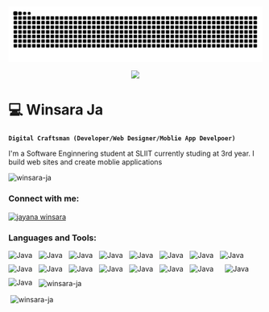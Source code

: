 <div align="center">
    
![header](https://github.com/s-shemmee/s-shemmee/blob/output/github-contribution-grid-snake-dark.svg)

</div>

<p align="center">
<img src = "https://user-images.githubusercontent.com/59575502/127335491-fdba1874-e943-4d3c-ab8c-678ffe22f8b8.png"/>
</p>

# 💻 Winsara Ja

**`Digital Craftsman (Developer/Web Designer/Moblie App Develpoer)`**

I'm a Software Enginnering student at SLIIT currently studing at 3rd year. I build web sites and create moblie applications

<p align="left"> <img src="https://komarev.com/ghpvc/?username=winsara-ja&label=Profile%20views&color=0e75b6&style=flat" alt="winsara-ja" /> </p>

<h3 align="left">Connect with me:</h3>
<p align="left">
<a href="https://linkedin.com/in/jayana winsara" target="blank"><img align="center" src="https://raw.githubusercontent.com/rahuldkjain/github-profile-readme-generator/master/src/images/icons/Social/linked-in-alt.svg" alt="jayana winsara" height="30" width="40" /></a>
</p>

<h3 align="left">Languages and Tools:</h3>
<img align="left" alt="Java" width="50px" style="padding-right:10px; margin-bottom:10px" src="https://cdn.jsdelivr.net/gh/devicons/devicon@latest/icons/html5/html5-original.svg" />
<img align="left" alt="Java" width="50px" style="padding-right:10px; margin-bottom:10px" src="https://cdn.jsdelivr.net/gh/devicons/devicon@latest/icons/css3/css3-original.svg" />
<img align="left" alt="Java" width="50px" style="padding-right:10px; margin-bottom:10px" src="https://cdn.jsdelivr.net/gh/devicons/devicon@latest/icons/javascript/javascript-original.svg" />
<img align="left" alt="Java" width="50px" style="padding-right:10px; margin-bottom:10px" src="https://cdn.jsdelivr.net/gh/devicons/devicon@latest/icons/tailwindcss/tailwindcss-original.svg" />
<img align="left" alt="Java" width="50px" style="padding-right:10px; margin-bottom:10px" src="https://cdn.jsdelivr.net/gh/devicons/devicon@latest/icons/bootstrap/bootstrap-original.svg" />
<img align="left" alt="Java" width="50px" style="padding-right:10px; margin-bottom:10px" src="https://cdn.jsdelivr.net/gh/devicons/devicon@latest/icons/cplusplus/cplusplus-original.svg" />
<img align="left" alt="Java" width="50px" style="padding-right:10px; margin-bottom:10px" src="https://cdn.jsdelivr.net/gh/devicons/devicon@latest/icons/react/react-original.svg" />
<img align="left" alt="Java" width="50px" style="padding-right:10px; margin-bottom:10px" src="https://cdn.jsdelivr.net/gh/devicons/devicon@latest/icons/nodejs/nodejs-original-wordmark.svg" />
<img align="left" alt="Java" width="50px" style="padding-right:10px; margin-bottom:10px" src="https://cdn.jsdelivr.net/gh/devicons/devicon/icons/java/java-original.svg"/>
<img align="left" alt="Java" width="50px" style="padding-right:10px; margin-bottom:10px" src="https://cdn.jsdelivr.net/gh/devicons/devicon@latest/icons/php/php-original.svg" />
<img align="left" alt="Java" width="50px" style="padding-right:10px; margin-bottom:10px" src="https://cdn.jsdelivr.net/gh/devicons/devicon@latest/icons/git/git-original.svg" />
<img align="left" alt="Java" width="50px" style="padding-right:10px; margin-bottom:10px" src="https://cdn.jsdelivr.net/gh/devicons/devicon@latest/icons/figma/figma-original.svg" />
<img align="left" alt="Java" width="50px" style="padding-right:10px; margin-bottom:10px" src="https://cdn.jsdelivr.net/gh/devicons/devicon@latest/icons/firebase/firebase-original.svg" />
<img align="left" alt="Java" width="50px" style="padding-right:10px; margin-bottom:10px" src="https://cdn.jsdelivr.net/gh/devicons/devicon@latest/icons/homebrew/homebrew-original.svg" />
<img align="left" alt="Java" width="60px" style="padding-right:10px; margin-bottom:10px" src="https://cdn.jsdelivr.net/gh/devicons/devicon@latest/icons/oracle/oracle-original.svg" />
<img align="left" alt="Java" width="60px" style="padding-right:10px; margin-bottom:10px" src="https://cdn.jsdelivr.net/gh/devicons/devicon@latest/icons/mysql/mysql-original-wordmark.svg" />
<img align="left" alt="Java" width="50px" style="padding-right:10px; margin-bottom:10px" src="https://cdn.jsdelivr.net/gh/devicons/devicon@latest/icons/mongodb/mongodb-original.svg" />


<p><img align="center" src="https://github-readme-streak-stats.herokuapp.com/?user=winsara-ja&" alt="winsara-ja" /></p>

<p>&nbsp;<img align="center" src="https://github-readme-stats.vercel.app/api?username=winsara-ja&theme=algolia&show_icons=true&locale=en" alt="winsara-ja" /></p>

